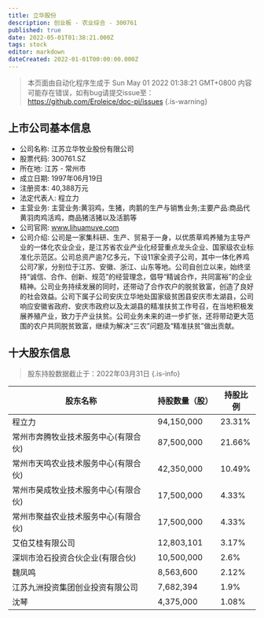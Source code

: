 ```yaml
---
title: 立华股份
description: 创业板 - 农业综合 - 300761
published: true
date: 2022-05-01T01:38:21.000Z
tags: stock
editor: markdown
dateCreated: 2022-01-01T00:00:00.000Z
---
```


> 本页面由自动化程序生成于 Sun May 01 2022 01:38:21 GMT+0800
> 内容可能存在错误，如有bug请提交issue至：https://github.com/Eroleice/doc-pi/issues
{.is-warning}

## 上市公司基本信息
- 公司名称: 江苏立华牧业股份有限公司
- 股票代码: 300761.SZ
- 所在地: 江苏 - 常州市
- 成立日期: 1997年06月19日
- 注册资本: 40,388万元
- 法定代表人: 程立力
- 主营业务: 主营业务:黄羽鸡，生猪，肉鹅的生产与销售业务;主要产品:商品代黄羽肉鸡活鸡，商品猪活猪以及活鹅等
- 公司官网: www.lihuamuye.com
- 公司介绍: 公司是一家集科研、生产、贸易于一身，以优质草鸡养殖为主导产业的一体化农业企业，是江苏省农业产业化经营重点龙头企业、国家级农业标准化示范区。公司总资产逾7亿多元，下设11家全资子公司，其中一体化养鸡公司7家，分别位于江苏、安徽、浙江、山东等地。公司自创立以来，始终坚持“诚信、合作、创新、规范”的经营理念，倡导“精诚合作，共同富裕”的企业精神。公司业务持续发展的同时，还带动了合作农户的脱贫致富，创造了良好的社会效益。公司下属子公司安庆立华地处国家级贫困县安庆市太湖县，公司响应安徽省政府、安庆市政府以及太湖县的精准扶贫工作号召，在当地积极发展养殖产业，致力于产业扶贫。公司业务未来的进一步扩张，还将带动更大范围的农户共同脱贫致富，继续为解决“三农”问题及“精准扶贫”做出贡献。


## 十大股东信息
> 股东持股数据截止于：2022年03月31日
{.is-info}

| 股东名称 | 持股数量（股） | 持股比例 |
| --- | --- | --- |
| 程立力 | 94,150,000 | 23.31% |
| 常州市奔腾牧业技术服务中心(有限合伙) | 87,500,000 | 21.66% |
| 常州市天鸣农业技术服务中心(有限合伙) | 42,350,000 | 10.49% |
| 常州市昊成牧业技术服务中心(有限合伙) | 17,500,000 | 4.33% |
| 常州市聚益农业技术服务中心(有限合伙) | 17,500,000 | 4.33% |
| 艾伯艾桂有限公司 | 12,803,101 | 3.17% |
| 深圳市沧石投资合伙企业(有限合伙) | 10,500,000 | 2.6% |
| 魏凤鸣 | 8,563,600 | 2.12% |
| 江苏九洲投资集团创业投资有限公司 | 7,682,394 | 1.9% |
| 沈琴 | 4,375,000 | 1.08% |




